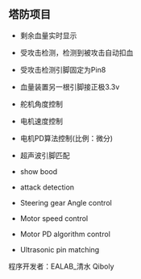 ## 塔防项目

- 剩余血量实时显示
- 受攻击检测，检测到被攻击自动扣血
 - 受攻击检测引脚固定为Pin8
 - 血量装置另一根引脚接正极3.3v
- 舵机角度控制
- 电机速度控制
- 电机PD算法控制(比例：微分)
- 超声波引脚匹配


- show bood 
- attack detection
- Steering gear Angle control
- Motor speed control
- Motor PD algorithm control
- Ultrasonic pin matching


程序开发者：EALAB_清水  Qiboly

